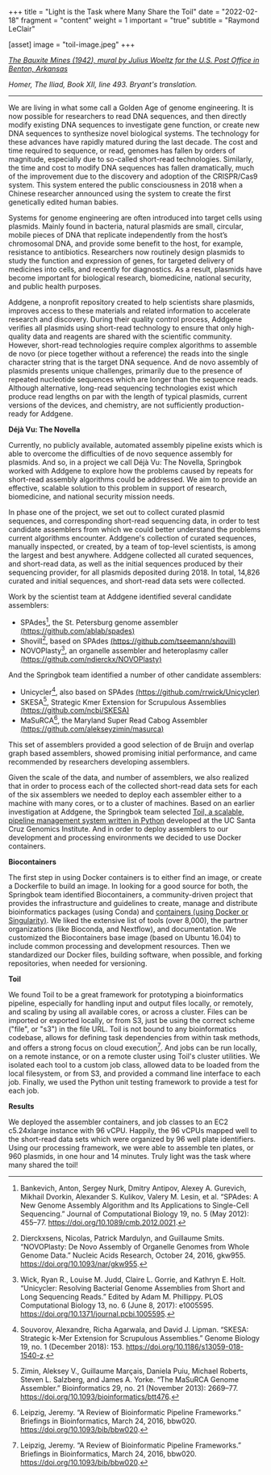 +++
title = "Light is the Task where Many Share the Toil"
date = "2022-02-18"
fragment = "content"
weight = 1
important = "true"
subtitle = "Raymond LeClair"

[asset]
image = "toil-image.jpeg"
+++

[*The Bauxite Mines (1942), mural by Julius Woeltz for the U.S. Post Office in Benton, Arkansas*](https://en.wikipedia.org/wiki/File:Mural-Post-Office-Benton-Arkansas.jpg)

*Homer, The Iliad, Book XII, line 493. Bryant's translation.*

___

We are living in what some call a Golden Age of genome engineering. It is now possible for researchers to read DNA sequences, and then directly modify existing DNA sequences to investigate gene function, or create new DNA sequences to synthesize novel biological systems. The technology for these advances have rapidly matured during the last decade. The cost and time required to sequence, or read, genomes has fallen by orders of magnitude, especially due to so-called short-read technologies. Similarly, the time and cost to modify DNA sequences has fallen dramatically, much of the improvement due to the discovery and adoption of the CRISPR/Cas9 system. This system entered the public consciousness in 2018 when a Chinese researcher announced using the system to create the first genetically edited human babies.

Systems for genome engineering are often introduced into target cells using plasmids. Mainly found in bacteria, natural plasmids are small, circular, mobile pieces of DNA that replicate independently from the host’s chromosomal DNA, and provide some benefit to the host, for example, resistance to antibiotics. Researchers now routinely design plasmids to study the function and expression of genes, for targeted delivery of medicines into cells, and recently for diagnostics. As a result, plasmids have become important for biological research, biomedicine, national security, and public health purposes.

Addgene, a nonprofit repository created to help scientists share plasmids, improves access to these materials and related information to accelerate research and discovery. During their quality control process, Addgene verifies all plasmids using short-read technology to ensure that only high-quality data and reagents are shared with the scientific community. However, short-read technologies require complex algorithms to assemble de novo (or piece together without a reference) the reads into the single character string that is the target DNA sequence. And de novo assembly of plasmids presents unique challenges, primarily due to the presence of repeated nucleotide sequences which are longer than the sequence reads. Although alternative, long-read sequencing technologies exist which produce read lengths on par with the length of typical plasmids, current versions of the devices, and chemistry, are not sufficiently production-ready for Addgene.

**Déjà Vu: The Novella**

Currently, no publicly available, automated assembly pipeline exists which is able to overcome the difficulties of de novo sequence assembly for plasmids. And so, in a project we call Déjà Vu: The Novella, Springbok worked with Addgene to explore how the problems caused by repeats for short-read assembly algorithms could be addressed. We aim to provide an effective, scalable solution to this problem in support of research, biomedicine, and national security mission needs.

In phase one of the project, we set out to collect curated plasmid sequences, and corresponding short-read sequencing data, in order to test candidate assemblers from which we could better understand the problems current algorithms encounter. Addgene's collection of curated sequences, manually inspected, or created, by a team of top-level scientists, is among the largest and best anywhere. Addgene collected all curated sequences, and short-read data, as well as the initial sequences produced by their sequencing provider, for all plasmids deposited during 2018. In total, 14,826 curated and initial sequences, and short-read data sets were collected.

Work by the scientist team at Addgene identified several candidate assemblers:

* SPAdes[^1], the St. Petersburg genome assembler [(https://github.com/ablab/spades)](https://github.com/ablab/spades)
* Shovill[^2], based on SPAdes [(https://github.com/tseemann/shovill)](https://github.com/tseemann/shovill)
* NOVOPlasty[^3], an organelle assembler and heteroplasmy caller [(https://github.com/ndierckx/NOVOPlasty)](https://github.com/ndierckx/NOVOPlasty)

And the Springbok team identified a number of other candidate assemblers:

* Unicycler[^4], also based on SPAdes [(https://github.com/rrwick/Unicycler)](https://github.com/rrwick/Unicycler)
* SKESA[^5], Strategic Kmer Extension for Scrupulous Assemblies [(https://github.com/ncbi/SKESA)](https://github.com/ncbi/SKESA)
* MaSuRCA[^6], the Maryland Super Read Cabog Assembler [(https://github.com/alekseyzimin/masurca)](https://github.com/alekseyzimin/masurca)

This set of assemblers provided a good selection of de Bruijn and overlap graph based assemblers, showed promising initial performance, and came recommended by researchers developing assemblers.

Given the scale of the data, and number of assemblers, we also realized that in order to process each of the collected short-read data sets for each of the six assemblers we needed to deploy each assembler either to a machine with many cores, or to a cluster of machines. Based on an earlier investigation at Addgene, the Springbok team selected [Toil, a scalable, pipeline management system written in Python](https://toil.ucsc-cgl.org/) developed at the UC Santa Cruz Genomics Institute. And in order to deploy assemblers to our development and processing environments we decided to use Docker containers.
 
**Biocontainers**

The first step in using Docker containers is to either find an image, or create a Dockerfile to build an image. In looking for a good source for both, the Springbok team identified Biocontainers, a community-driven project that provides the infrastructure and guidelines to create, manage and distribute bioinformatics packages (using Conda) and [containers (using Docker or Singularity)](https://biocontainers.pro). We liked the extensive list of tools (over 8,000), the partner organizations (like Bioconda, and Nextflow), and documentation. We customized the Biocontainers base image (based on Ubuntu 16.04) to include common processing and development resources. Then we standardized our Docker files, building software, when possible, and forking repositories, when needed for versioning.

**Toil**

We found Toil to be a great framework for prototyping a bioinformatics pipeline, especially for handling input and output files locally, or remotely, and scaling by using all available cores, or across a cluster. Files can be imported or exported locally, or from S3, just be using the correct scheme ("file", or "s3") in the file URL. Toil is not bound to any bioinformatics codebase, allows for defining task dependencies from within task methods, and offers a strong focus on cloud execution[^6]. And jobs can be run locally, on a remote instance, or on a remote cluster using Toil's cluster utilities. We isolated each tool to a custom job class, allowed data to be loaded from the local filesystem, or from S3, and provided a command line interface to each job. Finally, we used the Python unit testing framework to provide a test for each job.

**Results**

We deployed the assembler containers, and job classes to an EC2 c5.24xlarge instance with 96 vCPU. Happily, the 96 vCPUs mapped well to the short-read data sets which were organized by 96 well plate identifiers. Using our processing framework, we were able to assemble ten plates, or 960 plasmids, in one hour and 14 minutes. Truly light was the task where many shared the toil!

[^1]: Bankevich, Anton, Sergey Nurk, Dmitry Antipov, Alexey A. Gurevich, Mikhail Dvorkin, Alexander S. Kulikov, Valery M. Lesin, et al. “SPAdes: A New Genome Assembly Algorithm and Its Applications to Single-Cell Sequencing.” Journal of Computational Biology 19, no. 5 (May 2012): 455–77. https://doi.org/10.1089/cmb.2012.0021.
[^2]: Dierckxsens, Nicolas, Patrick Mardulyn, and Guillaume Smits. “NOVOPlasty: De Novo Assembly of Organelle Genomes from Whole Genome Data.” Nucleic Acids Research, October 24, 2016, gkw955. https://doi.org/10.1093/nar/gkw955.
[^3]: Wick, Ryan R., Louise M. Judd, Claire L. Gorrie, and Kathryn E. Holt. “Unicycler: Resolving Bacterial Genome Assemblies from Short and Long Sequencing Reads.” Edited by Adam M. Phillippy. PLOS Computational Biology 13, no. 6 (June 8, 2017): e1005595. https://doi.org/10.1371/journal.pcbi.1005595.
[^4]: Souvorov, Alexandre, Richa Agarwala, and David J. Lipman. “SKESA: Strategic k-Mer Extension for Scrupulous Assemblies.” Genome Biology 19, no. 1 (December 2018): 153. https://doi.org/10.1186/s13059-018-1540-z.
[^5]: Zimin, Aleksey V., Guillaume Marçais, Daniela Puiu, Michael Roberts, Steven L. Salzberg, and James A. Yorke. “The MaSuRCA Genome Assembler.” Bioinformatics 29, no. 21 (November 2013): 2669–77. https://doi.org/10.1093/bioinformatics/btt476.
[^6]: Leipzig, Jeremy. “A Review of Bioinformatic Pipeline Frameworks.” Briefings in Bioinformatics, March 24, 2016, bbw020. https://doi.org/10.1093/bib/bbw020.